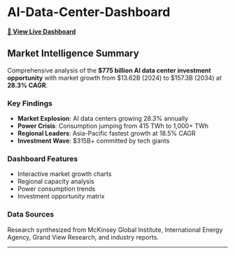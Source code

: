 # AI-Data-Center-Dashboard

**[🚀 View Live Dashboard](https://k-saicharan.github.io/AI-Data-Center-Dashboard/)**

## Market Intelligence Summary

Comprehensive analysis of the **$775 billion AI data center investment opportunity** with market growth from $13.62B (2024) to $157.3B (2034) at **28.3% CAGR**.

### Key Findings
- **Market Explosion**: AI data centers growing 28.3% annually
- **Power Crisis**: Consumption jumping from 415 TWh to 1,000+ TWh
- **Regional Leaders**: Asia-Pacific fastest growth at 18.5% CAGR
- **Investment Wave**: $315B+ committed by tech giants

### Dashboard Features
- Interactive market growth charts
- Regional capacity analysis
- Power consumption trends
- Investment opportunity matrix

### Data Sources
Research synthesized from McKinsey Global Institute, International Energy Agency, Grand View Research, and industry reports.

---


